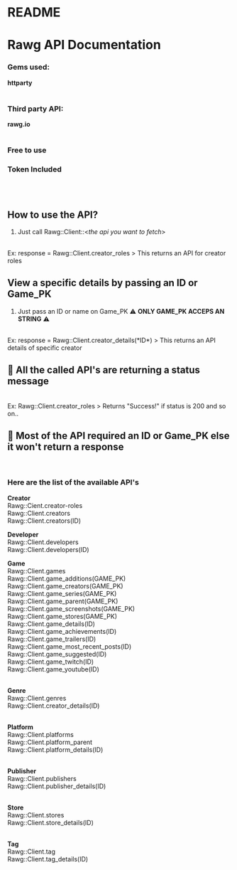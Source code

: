 # README

# Rawg API Documentation


### Gems used:
 **httparty**
<br>
<br>

### Third party API:
**rawg.io**
<br>
<br>

### **Free to use**
### **Token Included**
<br>
<br>

## **How to use the API?**
1. Just call Rawg::Client::<*the api you want to fetch*>
<br>
Ex: response = Rawg::Client.creator_roles
> This returns an API for creator roles
<br>


## **View a specific details by passing an ID or Game_PK**
1. Just pass an ID or name on Game_PK 
⚠️ **ONLY GAME_PK ACCEPS AN STRING** ⚠️
<br>
Ex: response = Rawg::Client.creator_details(*ID*)
> This returns an API details of specific creator
<br>


## 📌 **All the called API's are returning a status message**
<br>
Ex: Rawg::Client.creator_roles
> Returns "Success!" if status is 200 and so on..
<br>


## 📌 **Most of the API required an ID or Game_PK else it won't return a response**
<br>

### Here are the list of the available API's
**Creator** 
<br>
Rawg::Cient.creator-roles
<br>
Rawg::Client.creators
<br>
Rawg::Client.creators(ID)
<br>


**Developer**
<br>
Rawg::Client.developers
<br>
Rawg::Client.developers(ID)
<br>


**Game**
<br>
Rawg::Client.games<br>
Rawg::Client.game_additions(GAME_PK)<br>
Rawg::Client.game_creators(GAME_PK)<br>
Rawg::Client.game_series(GAME_PK)<br>
Rawg::Client.game_parent(GAME_PK)<br>
Rawg::Client.game_screenshots(GAME_PK)<br>
Rawg::Client.game_stores(GAME_PK)<br>
Rawg::Client.game_details(ID)<br>
Rawg::Client.game_achievements(ID)<br>
Rawg::Client.game_trailers(ID)<br>
Rawg::Client.game_most_recent_posts(ID)<br>
Rawg::Client.game_suggested(ID)<br>
Rawg::Client.game_twitch(ID)<br>
Rawg::Client.game_youtube(ID)<br>
<br>

**Genre**<br>
Rawg::Client.genres<br>
Rawg::Client.creator_details(ID)<br>
<br>

**Platform**<br>
Rawg::Client.platforms<br>
Rawg::Client.platform_parent<br>
Rawg::Client.platform_details(ID)<br>
<br>

**Publisher**<br>
Rawg::Client.publishers<br>
Rawg::Client.publisher_details(ID)<br>
<br>

**Store**<br>
Rawg::Client.stores<br>
Rawg::Client.store_details(ID)<br>
<br>

**Tag**<br>
Rawg::Client.tag<br>
Rawg::Client.tag_details(ID)<br>